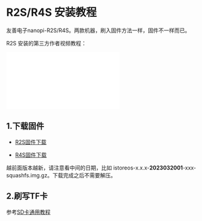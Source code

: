 # R2S/R4S 安装教程

友善电子nanopi-R2S/R4S。两款机器，刷入固件方法一样，固件不一样而已。

R2S 安装的第三方作者视频教程：

<iframe src="//player.bilibili.com/player.html?aid=562218293&bvid=BV1vv4y1D71K&cid=880482429&page=1" scrolling="no" border="0" frameborder="no" framespacing="0" allowfullscreen="true"> </iframe>

## 1.下载固件

* [R2S固件下载](https://fw.koolcenter.com/iStoreOS/r2s/)

* [R4S固件下载](https://fw.koolcenter.com/iStoreOS/r4s/)

越前面版本越新，请注意看中间的日期，比如 istoreos-x.x.x-**2023032001**-xxx-squashfs.img.gz。下载完成之后不需要解压。

## 2.刷写TF卡
参考[SD卡通用教程](/zh/guide/istoreos/install_sd.html)
